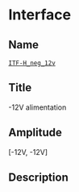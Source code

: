 # Interface

## Name
[`ITF-H_neg_12v`]()

## Title
-12V alimentation

## Amplitude
[-12V, -12V]

## Description
